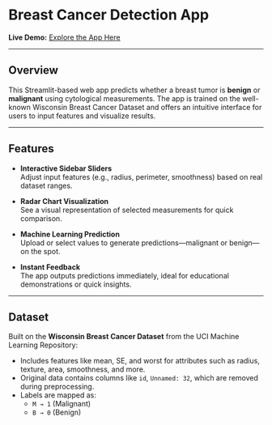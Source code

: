 # Breast Cancer Detection App

**Live Demo:** [Explore the App Here](https://breast-cancer-app-ptavzznpynbl8dsvxgfxps.streamlit.app/)

---

##  Overview

This Streamlit-based web app predicts whether a breast tumor is **benign** or **malignant** using cytological measurements. The app is trained on the well-known Wisconsin Breast Cancer Dataset and offers an intuitive interface for users to input features and visualize results.

---

##  Features

- **Interactive Sidebar Sliders**  
  Adjust input features (e.g., radius, perimeter, smoothness) based on real dataset ranges.

- **Radar Chart Visualization**  
  See a visual representation of selected measurements for quick comparison.

- **Machine Learning Prediction**  
  Upload or select values to generate predictions—malignant or benign—on the spot.

- **Instant Feedback**  
  The app outputs predictions immediately, ideal for educational demonstrations or quick insights.

---

##  Dataset

Built on the **Wisconsin Breast Cancer Dataset** from the UCI Machine Learning Repository:

- Includes features like mean, SE, and worst for attributes such as radius, texture, area, smoothness, and more.
- Original data contains columns like `id`, `Unnamed: 32`, which are removed during preprocessing.
- Labels are mapped as:
  - `M → 1` (Malignant)
  - `B → 0` (Benign)
